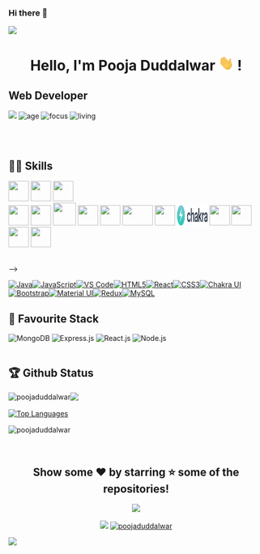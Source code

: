 ### Hi there 👋

![](https://raw.githubusercontent.com/halfrost/halfrost/master/icons/header_.png)

<h1 align="center"> Hello, I'm Pooja Duddalwar <img src="https://raw.githubusercontent.com/ABSphreak/ABSphreak/master/gifs/Hi.gif" width="30px" height="30px" > ! </h1>

<!-- <h3 align="center">I’m a 3rd-year student pursuing a Bachelor’s in Information Technology , from D.Y Patil College Of Engineering,Pune. I am a Full Stack Developer👩‍💻 . </h3> -->

Web Developer
-------------


<div align="left">

<!-- <a href="https://app.daily.dev/prionto"><img src="https://api.daily.dev/devcards/df2d5c9fa7ce4e579ee972f740144dec.png?r=y3h" width="25%" align="right" alt="Prionto Adbullah's Dev Card"/></a>

A self-taught, passionate and fast-learner full-stack developer 🎯 from Dhaka, 🇧🇩 🌎. Now I am working as a software engineer at Buyonia Limited, Barking, United Kingdom, 🇬🇧👨‍🎓. I love to work with new technologies and developing web applications 🔭. Currently, I am learning how to improve the performance of progressive web applications for better user experience 🌱. I’m looking to apply my skills as part of a fast-paced, quality-driven team in order to build better experiences on the web and mobile app 🚀. 

  <br /> -->
  
![](https://visitor-badge.glitch.me/badge?page_id=poojaduddalwar)
![age](https://img.shields.io/badge/age-22-blueviolet)
![focus](https://img.shields.io/badge/focus-FullStack-critical)
![living](https://img.shields.io/badge/living-Nagpur-ff69b4)
<!-- ![projects](https://img.shields.io/badge/projects-38-important) -->

  <br />

<!-- - 💡 I like to explore new technologies and develop software solutions and quick hacks.
- 🌱 I’m currently learning TypeScript, GraphQL and React-Native.
- 👯 I’m looking to collaborate on MERN Stack projects with other passionate developers.
- 🥅 2022 Goals: Master React Native. Contribute to Open Source projects.
- ⚡ Fun fact: I really love to travel and explore new things in my free time.
- 📝 Please have a look at my [Resume](https://drive.google.com/file/d/122e7fb7rYWnGFubJWPRz5LUBf-dJjoTr/view?usp=sharing) for more details about me. I'm open to feedback and suggestions! -->
  
 </div>

<br />

## 👨‍💻 Skills

<!-- <div align="center">

<img src="https://i.imgur.com/Riq5bIb.png" height="40" width="40">
<img src="https://i.imgur.com/Uivesm4.png" height="40" width="40">
<img src="https://i.imgur.com/KUlechH.png" height="40" width="40">
<img src="https://i.imgur.com/lPav31e.png" height="45" width="65">
<!-- <img src="https://i.imgur.com/uTwsATT.png" height="40" width="40"> -->
<img src="https://i.imgur.com/0zjDnXw.png" height="40" width="40">
<!-- <img src="https://i.imgur.com/VBd4aS3.png" height="40" width="40"> -->
<!-- <img src="https://i.imgur.com/KSZRGKH.png" height="45" width="40"> -->
<img src="https://i.imgur.com/JcUsLfc.png" height="40" width="40">
<!-- <img src="https://i.imgur.com/pWp0iDn.png" height="40" width="40">  -->
<img src="https://i.imgur.com/wa305S7.png" height="40" width="40">
<!-- <img src="https://i.imgur.com/wsUmcb5.png" height="40" width="40"> -->
<!-- <img src="https://i.imgur.com/3NP07nj.png" height="40" width="40"> -->
<!-- <img src="https://i.imgur.com/mH7zbFv.png" height="40" width="35"> -->
<!-- <img src="https://i.imgur.com/9Ulh3vX.png" height="40" width="40"> -->
<!-- <img src="https://i.imgur.com/apxFVxR.png" height="40" width="40"> -->
<!-- <img src="https://i.imgur.com/t74wIVs.png" height="40" width="40"> -->
<!-- <img src="https://i.imgur.com/egRbxBy.png" height="40" width="40"> -->

<br />

<img src="https://i.imgur.com/CfbGSw2.png" height="40" width="40">
<img src="https://i.imgur.com/ydbeeyk.png" height="40" width="40">
<img src="https://i.imgur.com/054LTZq.png" height="45" width="45">
<img src="https://i.imgur.com/VJmeyAU.png" height="40" width="40">
<img src="https://i.imgur.com/x6EieWc.png" height="40" width="40">
<img src="https://i.imgur.com/K5LeVnW.png" height="40" width="60">
<img src="https://res.cloudinary.com/crunchbase-production/image/upload/c_lpad,f_auto,q_auto:eco,dpr_1/dtokjerhk1dxyludtlwc" height="40" width="40">
<img src="https://raw.githubusercontent.com/chakra-ui/chakra-ui/main/logo/logo-colored@2x.png?raw=true" height="40" width="60">
<img src="https://cdn.worldvectorlogo.com/logos/postman.svg" height="40" width="40">
<!-- <img src="https://i.imgur.com/DjzmcTo.png" height="40" width="40"> -->
<!-- <img src="https://i.imgur.com/VjulBsn.png" height="40" width="40"> -->
<img src="https://i.imgur.com/H3C168v.png" height="40" width="40">
<!-- <img src="https://i.imgur.com/bbawh2F.png" height="40" width="40"> -->
<img src="https://i.imgur.com/0BKuO1I.png" height="40" width="40">
<img src="https://i.imgur.com/b65wQ01.png" height="40" width="40">
<!-- <img src="https://i.imgur.com/0EZWddS.png" height="40" width="40"> -->
<!-- <img src="https://i.imgur.com/yBHwdqa.png" height="40" width="40"> -->
</div>

<br />  -->
<p align="left">
<a href="https://www.oracle.com/java/" target="_blank" rel="noreferrer"><img src="https://raw.githubusercontent.com/danielcranney/readme-generator/main/public/icons/skills/java-colored.svg" width="36" height="36" alt="Java" /></a><a href="https://developer.mozilla.org/en-US/docs/Web/JavaScript" target="_blank" rel="noreferrer"><img src="https://raw.githubusercontent.com/danielcranney/readme-generator/main/public/icons/skills/javascript-colored.svg" width="36" height="36" alt="JavaScript" /></a><a href="https://code.visualstudio.com/" target="_blank" rel="noreferrer"><img src="https://raw.githubusercontent.com/danielcranney/readme-generator/main/public/icons/skills/visualstudiocode.svg" width="36" height="36" alt="VS Code" /></a><a href="https://developer.mozilla.org/en-US/docs/Glossary/HTML5" target="_blank" rel="noreferrer"><img src="https://raw.githubusercontent.com/danielcranney/readme-generator/main/public/icons/skills/html5-colored.svg" width="36" height="36" alt="HTML5" /></a><a href="https://reactjs.org/" target="_blank" rel="noreferrer"><img src="https://raw.githubusercontent.com/danielcranney/readme-generator/main/public/icons/skills/react-colored.svg" width="36" height="36" alt="React" /></a><a href="https://www.w3.org/TR/CSS/#css" target="_blank" rel="noreferrer"><img src="https://raw.githubusercontent.com/danielcranney/readme-generator/main/public/icons/skills/css3-colored.svg" width="36" height="36" alt="CSS3" /></a><a href="https://chakra-ui.com/" target="_blank" rel="noreferrer"><img src="https://raw.githubusercontent.com/danielcranney/readme-generator/main/public/icons/skills/chakra-colored.svg" width="36" height="36" alt="Chakra UI" /></a><a href="https://getbootstrap.com/" target="_blank" rel="noreferrer"><img src="https://raw.githubusercontent.com/danielcranney/readme-generator/main/public/icons/skills/bootstrap-colored.svg" width="36" height="36" alt="Bootstrap" /></a><a href="https://mui.com/" target="_blank" rel="noreferrer"><img src="https://raw.githubusercontent.com/danielcranney/readme-generator/main/public/icons/skills/materialui-colored.svg" width="36" height="36" alt="Material UI" /></a><a href="https://redux.js.org/" target="_blank" rel="noreferrer"><img src="https://raw.githubusercontent.com/danielcranney/readme-generator/main/public/icons/skills/redux-colored.svg" width="36" height="36" alt="Redux" /></a><a href="https://www.mysql.com/" target="_blank" rel="noreferrer"><img src="https://raw.githubusercontent.com/danielcranney/readme-generator/main/public/icons/skills/mysql-colored.svg" width="36" height="36" alt="MySQL" /></a>
</p>


## 🎀 Favourite Stack

<div align="left">

<img alt="MongoDB" src="https://img.shields.io/badge/MongoDB-4EA94B?style=for-the-badge&logo=mongodb&logoColor=white" />
<img alt="Express.js" src="https://img.shields.io/badge/express.js-%23404d59.svg?style=for-the-badge&logo=express&logoColor=%2361DAFB"/>
<img alt="React.js" src="https://img.shields.io/badge/React-20232A?style=for-the-badge&logo=react&logoColor=61DAFB" />
<img alt="Node.js" src="https://img.shields.io/badge/Node.js-43853D?style=for-the-badge&logo=node.js&logoColor=white" />

</div>
  
<br /> 

## 🏆 Github Status

<!-- <img  src="https://github-readme-stats.vercel.app/api?username=poojaduddalwar&show_icons=true&hide_border=true&theme=radical" width="45%" align="right" >
<img  src="https://github-readme-streak-stats.herokuapp.com/?user=poojaduddalwar&theme=radical" width="45%" >


<br /> 

<div align="center">
  <a href="https://github.com/ryo-ma/github-profile-trophy">
    <img src="https://github-profile-trophy.vercel.app/?username=poojaduddalwar&theme=onestar&no-frame=true" alt="poojaduddalwar Profile Trophies" />
  </a>
</div> -->

<p><img align="left" src="https://github-readme-stats.vercel.app/api/top-langs?username=poojaduddalwar&show_icons=true&locale=en&layout=compact" alt="poojaduddalwar" /></p>

<!-- <p>&nbsp;<img align="center" src="https://github-readme-stats.vercel.app/api?username=poojaduddalwar&show_icons=true&locale=en" alt="poojaduddalwar" /></p> -->
<a href="http://www.github.com/poojaduddalwar"><img src="https://github-readme-streak-stats.herokuapp.com/?user=poojaduddalwar&stroke=ffffff&background=1c1917&ring=10b981&fire=10b981&currStreakNum=ffffff&currStreakLabel=10b981&sideNums=ffffff&sideLabels=ffffff&dates=ffffff&hide_border=true" /></a>

<a href="https://github.com/poojaduddalwar" align="left"><img src="https://github-readme-stats.vercel.app/api/top-langs/?username=poojaduddalwar&langs_count=10&title_color=10b981&text_color=ffffff&icon_color=0891b2&bg_color=1c1917&hide_border=true&locale=en&custom_title=Top%20%Languages" alt="Top Languages" /></a>

<p><img align="center" src="https://github-readme-streak-stats.herokuapp.com/?user=poojaduddalwar&" alt="poojaduddalwar" /></p>


<br /> 

<div align="center">

## Show some ❤️ by starring ⭐ some of the repositories!

<!-- [<img src="https://img.shields.io/badge/Portfolio-%23000000.svg?&style=for-the-badge&logo=react&logoColor=61DAFB">](https://prionto-71.web.app/) -->
<!-- [<img src="https://img.shields.io/badge/Gmail-D14836?style=for-the-badge&logo=gmail&logoColor=white">](https://mail.google.com/mail/?view=cm&fs=1&to=prionto71@gmail.com) -->
[<img src="https://img.shields.io/badge/linkedin-%230077B5.svg?&style=for-the-badge&logo=linkedin&logoColor=white">](https://in.linkedin.com/in/pooja-duddalwar-8a72301a9)
<!-- [<img src="https://img.shields.io/badge/Medium-12100E?style=for-the-badge&logo=medium&logoColor=white">](https://prionto71.medium.com/) -->
<!-- [<img src="https://img.shields.io/badge/facebook-%231877F2.svg?&style=for-the-badge&logo=facebook&logoColor=white">](https://www.facebook.com/prionto.abdullah.71/) -->
[<img src="https://img.shields.io/badge/instagram-%23E4405F.svg?&style=for-the-badge&logo=instagram&logoColor=white">](https://www.instagram.com/poojaduddalwar/)
<a href="https://twitter.com/poojaduddalwar" target="blank"><img src="https://img.shields.io/badge/twitter-%23E4405F.svg?&style=for-the-badge&logo=twitter&logoColor=white" alt="poojaduddalwar"/></a>
  
</div>

![](https://i.imgur.com/IuzIC2j.png)
